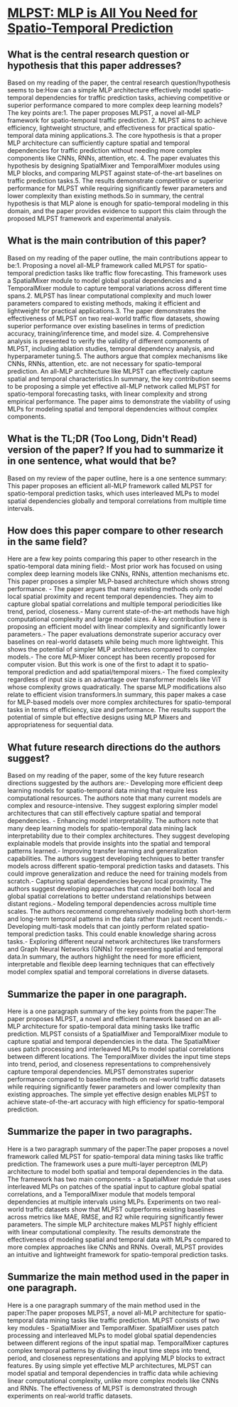 # [MLPST: MLP is All You Need for Spatio-Temporal Prediction](https://arxiv.org/abs/2309.13363)

## What is the central research question or hypothesis that this paper addresses?

Based on my reading of the paper, the central research question/hypothesis seems to be:How can a simple MLP architecture effectively model spatio-temporal dependencies for traffic prediction tasks, achieving competitive or superior performance compared to more complex deep learning models?The key points are:1. The paper proposes MLPST, a novel all-MLP framework for spatio-temporal traffic prediction. 2. MLPST aims to achieve efficiency, lightweight structure, and effectiveness for practical spatio-temporal data mining applications.3. The core hypothesis is that a proper MLP architecture can sufficiently capture spatial and temporal dependencies for traffic prediction without needing more complex components like CNNs, RNNs, attention, etc. 4. The paper evaluates this hypothesis by designing SpatialMixer and TemporalMixer modules using MLP blocks, and comparing MLPST against state-of-the-art baselines on traffic prediction tasks.5. The results demonstrate competitive or superior performance for MLPST while requiring significantly fewer parameters and lower complexity than existing methods.So in summary, the central hypothesis is that MLP alone is enough for spatio-temporal modeling in this domain, and the paper provides evidence to support this claim through the proposed MLPST framework and experimental analysis.


## What is the main contribution of this paper?

Based on my reading of the paper outline, the main contributions appear to be:1. Proposing a novel all-MLP framework called MLPST for spatio-temporal prediction tasks like traffic flow forecasting. This framework uses a SpatialMixer module to model global spatial dependencies and a TemporalMixer module to capture temporal variations across different time spans.2. MLPST has linear computational complexity and much lower parameters compared to existing methods, making it efficient and lightweight for practical applications.3. The paper demonstrates the effectiveness of MLPST on two real-world traffic flow datasets, showing superior performance over existing baselines in terms of prediction accuracy, training/inference time, and model size. 4. Comprehensive analysis is presented to verify the validity of different components of MLPST, including ablation studies, temporal dependency analysis, and hyperparameter tuning.5. The authors argue that complex mechanisms like CNNs, RNNs, attention, etc. are not necessary for spatio-temporal prediction. An all-MLP architecture like MLPST can effectively capture spatial and temporal characteristics.In summary, the key contribution seems to be proposing a simple yet effective all-MLP network called MLPST for spatio-temporal forecasting tasks, with linear complexity and strong empirical performance. The paper aims to demonstrate the viability of using MLPs for modeling spatial and temporal dependencies without complex components.


## What is the TL;DR (Too Long, Didn't Read) version of the paper? If you had to summarize it in one sentence, what would that be?

Based on my review of the paper outline, here is a one sentence summary: This paper proposes an efficient all-MLP framework called MLPST for spatio-temporal prediction tasks, which uses interleaved MLPs to model spatial dependencies globally and temporal correlations from multiple time intervals.


## How does this paper compare to other research in the same field?

Here are a few key points comparing this paper to other research in the spatio-temporal data mining field:- Most prior work has focused on using complex deep learning models like CNNs, RNNs, attention mechanisms etc. This paper proposes a simpler MLP-based architecture which shows strong performance. - The paper argues that many existing methods only model local spatial proximity and recent temporal dependencies. They aim to capture global spatial correlations and multiple temporal periodicities like trend, period, closeness.- Many current state-of-the-art methods have high computational complexity and large model sizes. A key contribution here is proposing an efficient model with linear complexity and significantly lower parameters.- The paper evaluations demonstrate superior accuracy over baselines on real-world datasets while being much more lightweight. This shows the potential of simpler MLP architectures compared to complex models.- The core MLP-Mixer concept has been recently proposed for computer vision. But this work is one of the first to adapt it to spatio-temporal prediction and add spatial/temporal mixers.- The fixed complexity regardless of input size is an advantage over transformer models like ViT whose complexity grows quadratically. The sparse MLP modifications also relate to efficient vision transformers.In summary, this paper makes a case for MLP-based models over more complex architectures for spatio-temporal tasks in terms of efficiency, size and performance. The results support the potential of simple but effective designs using MLP Mixers and appropriateness for sequential data.


## What future research directions do the authors suggest?

Based on my reading of the paper, some of the key future research directions suggested by the authors are:- Developing more efficient deep learning models for spatio-temporal data mining that require less computational resources. The authors note that many current models are complex and resource-intensive. They suggest exploring simpler model architectures that can still effectively capture spatial and temporal dependencies. - Enhancing model interpretability. The authors note that many deep learning models for spatio-temporal data mining lack interpretability due to their complex architectures. They suggest developing explainable models that provide insights into the spatial and temporal patterns learned.- Improving transfer learning and generalization capabilities. The authors suggest developing techniques to better transfer models across different spatio-temporal prediction tasks and datasets. This could improve generalization and reduce the need for training models from scratch.- Capturing spatial dependencies beyond local proximity. The authors suggest developing approaches that can model both local and global spatial correlations to better understand relationships between distant regions.- Modeling temporal dependencies across multiple time scales. The authors recommend comprehensively modeling both short-term and long-term temporal patterns in the data rather than just recent trends.- Developing multi-task models that can jointly perform related spatio-temporal prediction tasks. This could enable knowledge sharing across tasks.- Exploring different neural network architectures like transformers and Graph Neural Networks (GNNs) for representing spatial and temporal data.In summary, the authors highlight the need for more efficient, interpretable and flexible deep learning techniques that can effectively model complex spatial and temporal correlations in diverse datasets.


## Summarize the paper in one paragraph.

Here is a one paragraph summary of the key points from the paper:The paper proposes MLPST, a novel and efficient framework based on an all-MLP architecture for spatio-temporal data mining tasks like traffic prediction. MLPST consists of a SpatialMixer and TemporalMixer module to capture spatial and temporal dependencies in the data. The SpatialMixer uses patch processing and interleaved MLPs to model spatial correlations between different locations. The TemporalMixer divides the input time steps into trend, period, and closeness representations to comprehensively capture temporal dependencies. MLPST demonstrates superior performance compared to baseline methods on real-world traffic datasets while requiring significantly fewer parameters and lower complexity than existing approaches. The simple yet effective design enables MLPST to achieve state-of-the-art accuracy with high efficiency for spatio-temporal prediction.


## Summarize the paper in two paragraphs.

Here is a two paragraph summary of the paper:The paper proposes a novel framework called MLPST for spatio-temporal data mining tasks like traffic prediction. The framework uses a pure multi-layer perceptron (MLP) architecture to model both spatial and temporal dependencies in the data. The framework has two main components - a SpatialMixer module that uses interleaved MLPs on patches of the spatial input to capture global spatial correlations, and a TemporalMixer module that models temporal dependencies at multiple intervals using MLPs. Experiments on two real-world traffic datasets show that MLPST outperforms existing baselines across metrics like MAE, RMSE, and R2 while requiring significantly fewer parameters. The simple MLP architecture makes MLPST highly efficient with linear computational complexity. The results demonstrate the effectiveness of modeling spatial and temporal data with MLPs compared to more complex approaches like CNNs and RNNs. Overall, MLPST provides an intuitive and lightweight framework for spatio-temporal prediction tasks.


## Summarize the main method used in the paper in one paragraph.

Here is a one paragraph summary of the main method used in the paper:The paper proposes MLPST, a novel all-MLP architecture for spatio-temporal data mining tasks like traffic prediction. MLPST consists of two key modules - SpatialMixer and TemporalMixer. SpatialMixer uses patch processing and interleaved MLPs to model global spatial dependencies between different regions of the input spatial map. TemporalMixer captures complex temporal patterns by dividing the input time steps into trend, period, and closeness representations and applying MLP blocks to extract features. By using simple yet effective MLP architectures, MLPST can model spatial and temporal dependencies in traffic data while achieving linear computational complexity, unlike more complex models like CNNs and RNNs. The effectiveness of MLPST is demonstrated through experiments on real-world traffic datasets.
